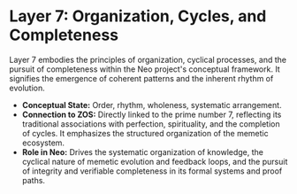 # Layer 7: Organization, Cycles, and Completeness

Layer 7 embodies the principles of organization, cyclical processes, and the pursuit of completeness within the Neo project's conceptual framework. It signifies the emergence of coherent patterns and the inherent rhythm of evolution.

-   **Conceptual State:** Order, rhythm, wholeness, systematic arrangement.
-   **Connection to ZOS:** Directly linked to the prime number 7, reflecting its traditional associations with perfection, spirituality, and the completion of cycles. It emphasizes the structured organization of the memetic ecosystem.
-   **Role in Neo:** Drives the systematic organization of knowledge, the cyclical nature of memetic evolution and feedback loops, and the pursuit of integrity and verifiable completeness in its formal systems and proof paths.